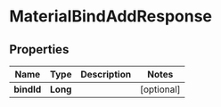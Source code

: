 

# MaterialBindAddResponse


## Properties

Name | Type | Description | Notes
------------ | ------------- | ------------- | -------------
**bindId** | **Long** |  |  [optional]



